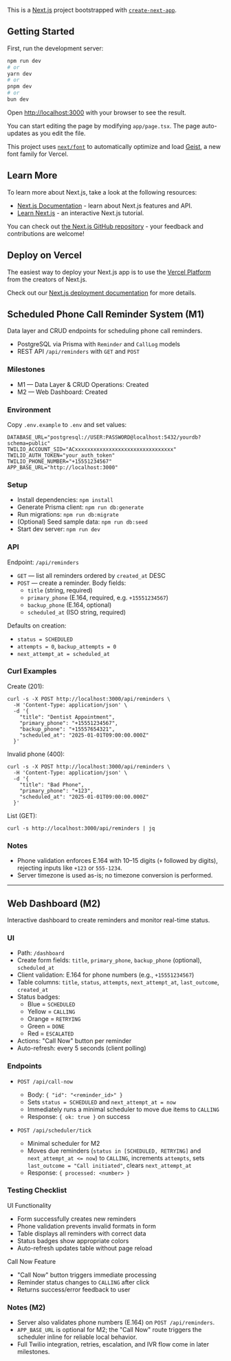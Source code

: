 This is a [Next.js](https://nextjs.org) project bootstrapped with [`create-next-app`](https://nextjs.org/docs/app/api-reference/cli/create-next-app).

## Getting Started

First, run the development server:

```bash
npm run dev
# or
yarn dev
# or
pnpm dev
# or
bun dev
```

Open [http://localhost:3000](http://localhost:3000) with your browser to see the result.

You can start editing the page by modifying `app/page.tsx`. The page auto-updates as you edit the file.

This project uses [`next/font`](https://nextjs.org/docs/app/building-your-application/optimizing/fonts) to automatically optimize and load [Geist](https://vercel.com/font), a new font family for Vercel.

## Learn More

To learn more about Next.js, take a look at the following resources:

- [Next.js Documentation](https://nextjs.org/docs) - learn about Next.js features and API.
- [Learn Next.js](https://nextjs.org/learn) - an interactive Next.js tutorial.

You can check out [the Next.js GitHub repository](https://github.com/vercel/next.js) - your feedback and contributions are welcome!

## Deploy on Vercel

The easiest way to deploy your Next.js app is to use the [Vercel Platform](https://vercel.com/new?utm_medium=default-template&filter=next.js&utm_source=create-next-app&utm_campaign=create-next-app-readme) from the creators of Next.js.

Check out our [Next.js deployment documentation](https://nextjs.org/docs/app/building-your-application/deploying) for more details.

## Scheduled Phone Call Reminder System (M1)

Data layer and CRUD endpoints for scheduling phone call reminders.

- PostgreSQL via Prisma with `Reminder` and `CallLog` models
- REST API `/api/reminders` with `GET` and `POST`

### Milestones

- M1 — Data Layer & CRUD Operations: Created
- M2 — Web Dashboard: Created

### Environment

Copy `.env.example` to `.env` and set values:

```
DATABASE_URL="postgresql://USER:PASSWORD@localhost:5432/yourdb?schema=public"
TWILIO_ACCOUNT_SID="ACxxxxxxxxxxxxxxxxxxxxxxxxxxxxxxxx"
TWILIO_AUTH_TOKEN="your_auth_token"
TWILIO_PHONE_NUMBER="+15551234567"
APP_BASE_URL="http://localhost:3000"
```

### Setup

- Install dependencies: `npm install`
- Generate Prisma client: `npm run db:generate`
- Run migrations: `npm run db:migrate`
- (Optional) Seed sample data: `npm run db:seed`
- Start dev server: `npm run dev`

### API

Endpoint: `/api/reminders`

- `GET` — list all reminders ordered by `created_at` DESC
- `POST` — create a reminder. Body fields:
  - `title` (string, required)
  - `primary_phone` (E.164, required, e.g. `+15551234567`)
  - `backup_phone` (E.164, optional)
  - `scheduled_at` (ISO string, required)

Defaults on creation:

- `status = SCHEDULED`
- `attempts = 0`, `backup_attempts = 0`
- `next_attempt_at = scheduled_at`

### Curl Examples

Create (201):

```
curl -s -X POST http://localhost:3000/api/reminders \
  -H 'Content-Type: application/json' \
  -d '{
    "title": "Dentist Appointment",
    "primary_phone": "+15551234567",
    "backup_phone": "+15557654321",
    "scheduled_at": "2025-01-01T09:00:00.000Z"
  }'
```

Invalid phone (400):

```
curl -s -X POST http://localhost:3000/api/reminders \
  -H 'Content-Type: application/json' \
  -d '{
    "title": "Bad Phone",
    "primary_phone": "+123",
    "scheduled_at": "2025-01-01T09:00:00.000Z"
  }'
```

List (GET):

```
curl -s http://localhost:3000/api/reminders | jq
```

### Notes

- Phone validation enforces E.164 with 10–15 digits (`+` followed by digits), rejecting inputs like `+123` or `555-1234`.
- Server timezone is used as-is; no timezone conversion is performed.

---

## Web Dashboard (M2)

Interactive dashboard to create reminders and monitor real-time status.

### UI

- Path: `/dashboard`
- Create form fields: `title`, `primary_phone`, `backup_phone` (optional), `scheduled_at`
- Client validation: E.164 for phone numbers (e.g., `+15551234567`)
- Table columns: `title`, `status`, `attempts`, `next_attempt_at`, `last_outcome`, `created_at`
- Status badges:
  - Blue = `SCHEDULED`
  - Yellow = `CALLING`
  - Orange = `RETRYING`
  - Green = `DONE`
  - Red = `ESCALATED`
- Actions: "Call Now" button per reminder
- Auto-refresh: every 5 seconds (client polling)

### Endpoints

- `POST /api/call-now`
  - Body: `{ "id": "<reminder_id>" }`
  - Sets `status = SCHEDULED` and `next_attempt_at = now`
  - Immediately runs a minimal scheduler to move due items to `CALLING`
  - Response: `{ ok: true }` on success

- `POST /api/scheduler/tick`
  - Minimal scheduler for M2
  - Moves due reminders (`status in [SCHEDULED, RETRYING]` and `next_attempt_at <= now`) to `CALLING`, increments `attempts`, sets `last_outcome = "Call initiated"`, clears `next_attempt_at`
  - Response: `{ processed: <number> }`

### Testing Checklist

UI Functionality

- Form successfully creates new reminders
- Phone validation prevents invalid formats in form
- Table displays all reminders with correct data
- Status badges show appropriate colors
- Auto-refresh updates table without page reload

Call Now Feature

- "Call Now" button triggers immediate processing
- Reminder status changes to `CALLING` after click
- Returns success/error feedback to user

### Notes (M2)

- Server also validates phone numbers (E.164) on `POST /api/reminders`.
- `APP_BASE_URL` is optional for M2; the "Call Now" route triggers the scheduler inline for reliable local behavior.
- Full Twilio integration, retries, escalation, and IVR flow come in later milestones.
